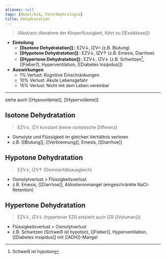 ```yaml
---
aliases: null
tags: [Modul/m14, Fach/Nephrologie]
title: Dehydratation
---
```

> (Abstract::Abnahme der Körperflüssigkeit, führt zu [[Exsikkose]])
- **Einteilung**
	- **[[Isotone Dehydratation]]**:: EZV↓, IZV= (z.B. Blutung)
	- **[[Hypotone Dehydratation]]**:: EZV↓, IZV↑ (z.B. Emesis, Diarrhoe)
	- **[[Hypertone Dehydratation]]**:: EZV↓, IZV↓ (z.B. Schwitzen[^1], [[Fieber]], Hyperventilation, [[Diabetes insipidus]])
- **Auswirkungen**
	- 1% Verlust: Kognitive Einschränkungen
	- 10% Verlust: Akute Lebensgefahr
	- 15% Verlust: Nicht mit dem Leben vereinbar
---
siehe auch [[Hypovolämie]], [[Hypervolämie]]


## Isotone Dehydratation
> EZV↓, IZV konstant (keine osmotische Differenz)

- Osmolyte und Flüssigkeit im gleichen Verhältnis verloren
- z.B. [[Blutung]], [[Verbrennung]], Emesis, [[Diarrhoe]]

## Hypotone Dehydratation
> EZV↓, IZV↑ (Osmolaritätsausgleich)
- Osmolytverlust > Flüssigkeitsverlust
- z.B. Emesis, [[Diarrhoe]], Aldosteronmangel (eingeschränkte NaCl-Retention)

## Hypertone Dehydratation
> EZV↓, IZV↓ (hypertoner EZR entzieht auch IZR [[Volumen]])

- Flüssigkeitsverlust > Osmolytverlust
- z.B. Schwitzen (Schweiß ist hypoton), [[Fieber]], Hyperventilation, [[Diabetes insipidus]] mit [[ADH]]-Mangel

[^1]: Schweiß ist hypoton